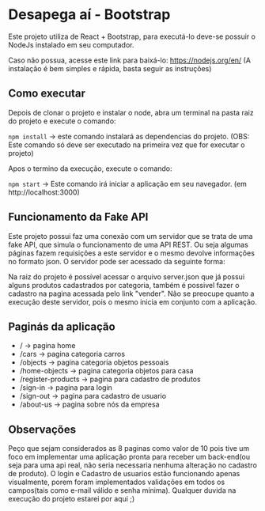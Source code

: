 # Desapega aí - Bootstrap

Este projeto utiliza de React + Bootstrap, para executá-lo deve-se possuir o NodeJs instalado em seu computador.

Caso não possua, acesse este link para baixá-lo: https://nodejs.org/en/ (A instalação é bem simples e rápida, basta seguir as instruções)

## Como executar

Depois de clonar o projeto e instalar o node, abra um terminal na pasta raiz do projeto e execute o comando:

`npm install` -> este comando instalará as dependencias do projeto. (OBS: Este comando só deve ser executado na primeira vez que for executar o projeto)

Apos o termino da execução, execute o comando:

`npm start` -> Este comando irá iniciar a aplicação em seu navegador. (em http://localhost:3000)


## Funcionamento da Fake API

Este projeto possui faz uma conexão com um servidor que se trata de uma fake API, que simula o funcionamento de uma API REST. 
Ou seja algumas páginas fazem requisições a este servidor e o mesmo devolve informações no formato json. O servidor pode ser acessado da seguinte forma:

Na raiz do projeto é possível acessar o arquivo server.json que já possui alguns produtos cadastrados por categoria, 
também é possivel fazer o cadastro na pagina acessada pelo link "vender". Não se preocupe quanto a execução deste servidor, pois o mesmo inicia em conjunto com a aplicação. 

## Paginás da aplicação

- / -> pagina home
- /cars -> pagina categoria carros
- /objects -> pagina categoria objetos pessoais
- /home-objects -> pagina categoria objetos para casa
- /register-products -> pagina para cadastro de produtos
- /sign-in -> pagina para login
- /sign-out -> pagina para cadastro de usuario
- /about-us -> pagina sobre nós da empresa

## Observações

Peço que sejam considerados as 8 paginas como valor de 10 pois tive um foco em implementar uma aplicação pronta para receber um back-end(ou seja para uma api real, 
não seria necessaria nenhuma alteração no cadastro de produto). O login e Cadastro de usuarios estão funcionando apenas visualmente, porem foram implementados
validações em todos os campos(tais como e-mail válido e senha mínima). Qualquer duvida na execução do projeto estarei por aqui ;)
